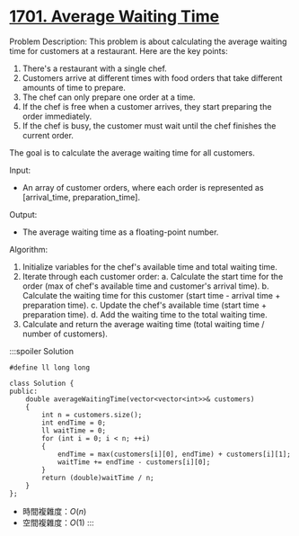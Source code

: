 # [1701\. Average Waiting Time](https://leetcode.com/problems/average-waiting-time/)

Problem Description:
This problem is about calculating the average waiting time for customers at a restaurant. Here are the key points:

1. There's a restaurant with a single chef.
2. Customers arrive at different times with food orders that take different amounts of time to prepare.
3. The chef can only prepare one order at a time.
4. If the chef is free when a customer arrives, they start preparing the order immediately.
5. If the chef is busy, the customer must wait until the chef finishes the current order.

The goal is to calculate the average waiting time for all customers.

Input:
- An array of customer orders, where each order is represented as [arrival_time, preparation_time].

Output:
- The average waiting time as a floating-point number.

Algorithm:
1. Initialize variables for the chef's available time and total waiting time.
2. Iterate through each customer order:
   a. Calculate the start time for the order (max of chef's available time and customer's arrival time).
   b. Calculate the waiting time for this customer (start time - arrival time + preparation time).
   c. Update the chef's available time (start time + preparation time).
   d. Add the waiting time to the total waiting time.
3. Calculate and return the average waiting time (total waiting time / number of customers).

:::spoiler Solution
```cpp=
#define ll long long

class Solution {
public:
    double averageWaitingTime(vector<vector<int>>& customers)
    {
        int n = customers.size();
        int endTime = 0;
        ll waitTime = 0;
        for (int i = 0; i < n; ++i)
        {
            endTime = max(customers[i][0], endTime) + customers[i][1];
            waitTime += endTime - customers[i][0];
        }
        return (double)waitTime / n;
    }
};
```
- 時間複雜度：$O(n)$
- 空間複雜度：$O(1)$
:::
